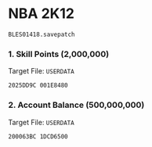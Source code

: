 # NBA 2K12     

`BLES01418.savepatch`

### 1. Skill Points (2,000,000)

Target File: `USERDATA`

```
2025DD9C 001E8480
```

### 2. Account Balance (500,000,000)

Target File: `USERDATA`

```
200063BC 1DCD6500
```

